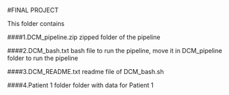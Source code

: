
#FINAL PROJECT


This folder contains

####1.DCM_pipeline.zip
zipped folder of the pipeline

####2.DCM_bash.txt 
bash file to run the pipeline, move it in DCM_pipeline  folder to run the pipeline  

####3.DCM_README.txt 
readme file of DCM_bash.sh

####4.Patient 1 folder
folder with data for Patient 1

